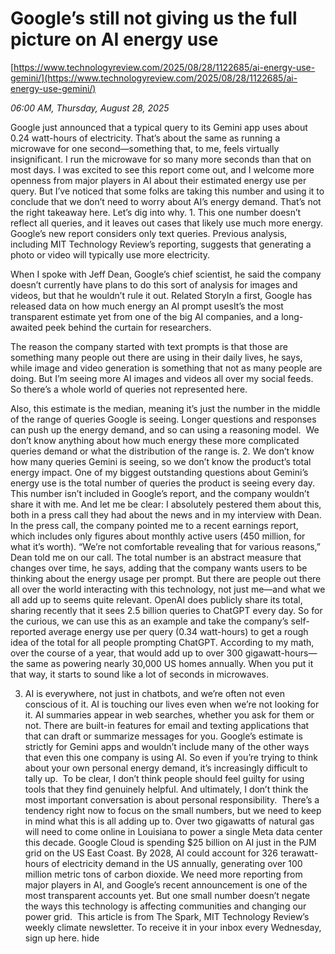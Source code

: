 # Google’s still not giving us the full picture on AI energy use

[https://www.technologyreview.com/2025/08/28/1122685/ai-energy-use-gemini/](https://www.technologyreview.com/2025/08/28/1122685/ai-energy-use-gemini/)

*06:00 AM, Thursday, August 28, 2025*

Google just announced that a typical query to its Gemini app uses about 0.24 watt-hours of electricity. That’s about the same as running a microwave for one second—something that, to me, feels virtually insignificant. I run the microwave for so many more seconds than that on most days. I was excited to see this report come out, and I welcome more openness from major players in AI about their estimated energy use per query. But I’ve noticed that some folks are taking this number and using it to conclude that we don’t need to worry about AI’s energy demand. That’s not the right takeaway here. Let’s dig into why.  1. This one number doesn’t reflect all queries, and it leaves out cases that likely use much more energy. Google’s new report considers only text queries. Previous analysis, including MIT Technology Review’s reporting, suggests that generating a photo or video will typically use more electricity.

When I spoke with Jeff Dean, Google’s chief scientist, he said the company doesn’t currently have plans to do this sort of analysis for images and videos, but that he wouldn’t rule it out. Related StoryIn a first, Google has released data on how much energy an AI prompt usesIt’s the most transparent estimate yet from one of the big AI companies, and a long-awaited peek behind the curtain for researchers.

The reason the company started with text prompts is that those are something many people out there are using in their daily lives, he says, while image and video generation is something that not as many people are doing. But I’m seeing more AI images and videos all over my social feeds. So there’s a whole world of queries not represented here.

Also, this estimate is the median, meaning it’s just the number in the middle of the range of queries Google is seeing. Longer questions and responses can push up the energy demand, and so can using a reasoning model.  We don’t know anything about how much energy these more complicated queries demand or what the distribution of the range is. 2. We don’t know how many queries Gemini is seeing, so we don’t know the product’s total energy impact. One of my biggest outstanding questions about Gemini’s energy use is the total number of queries the product is seeing every day.  This number isn’t included in Google’s report, and the company wouldn’t share it with me. And let me be clear: I absolutely pestered them about this, both in a press call they had about the news and in my interview with Dean. In the press call, the company pointed me to a recent earnings report, which includes only figures about monthly active users (450 million, for what it’s worth).  “We’re not comfortable revealing that for various reasons,” Dean told me on our call. The total number is an abstract measure that changes over time, he says, adding that the company wants users to be thinking about the energy usage per prompt. But there are people out there all over the world interacting with this technology, not just me—and what we all add up to seems quite relevant. OpenAI does publicly share its total, sharing recently that it sees 2.5 billion queries to ChatGPT every day. So for the curious, we can use this as an example and take the company’s self-reported average energy use per query (0.34 watt-hours) to get a rough idea of the total for all people prompting ChatGPT. According to my math, over the course of a year, that would add up to over 300 gigawatt-hours—the same as powering nearly 30,000 US homes annually. When you put it that way, it starts to sound like a lot of seconds in microwaves.

3. AI is everywhere, not just in chatbots, and we’re often not even conscious of it. AI is touching our lives even when we’re not looking for it. AI summaries appear in web searches, whether you ask for them or not. There are built-in features for email and texting applications that that can draft or summarize messages for you. Google’s estimate is strictly for Gemini apps and wouldn’t include many of the other ways that even this one company is using AI. So even if you’re trying to think about your own personal energy demand, it’s increasingly difficult to tally up.  To be clear, I don’t think people should feel guilty for using tools that they find genuinely helpful. And ultimately, I don’t think the most important conversation is about personal responsibility.  There’s a tendency right now to focus on the small numbers, but we need to keep in mind what this is all adding up to. Over two gigawatts of natural gas will need to come online in Louisiana to power a single Meta data center this decade. Google Cloud is spending $25 billion on AI just in the PJM grid on the US East Coast. By 2028, AI could account for 326 terawatt-hours of electricity demand in the US annually, generating over 100 million metric tons of carbon dioxide. We need more reporting from major players in AI, and Google’s recent announcement is one of the most transparent accounts yet. But one small number doesn’t negate the ways this technology is affecting communities and changing our power grid.  This article is from The Spark, MIT Technology Review’s weekly climate newsletter. To receive it in your inbox every Wednesday, sign up here. hide

